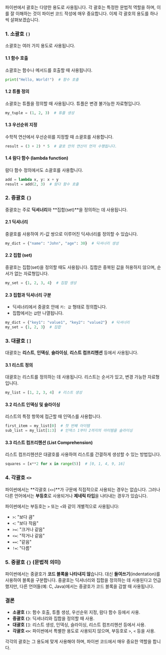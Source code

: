 파이썬에서 괄호는 다양한 용도로 사용됩니다. 각 괄호는 특정한 문법적 역할을 하며, 이를 잘 이해하는 것이 파이썬 코드 작성에 매우 중요합니다. 이제 각 괄호의 용도를 하나씩 살펴보겠습니다.

### 1. **소괄호 `()`**
소괄호는 여러 가지 용도로 사용됩니다.

#### 1.1 **함수 호출**
소괄호는 함수나 메서드를 호출할 때 사용됩니다.
```python
print("Hello, World!")  # 함수 호출
```

#### 1.2 **튜플 정의**
소괄호는 튜플을 정의할 때 사용됩니다. 튜플은 변경 불가능한 자료형입니다.
```python
my_tuple = (1, 2, 3)  # 튜플 생성
```

#### 1.3 **우선순위 지정**
수학적 연산에서 우선순위를 지정할 때 소괄호를 사용합니다.
```python
result = (3 + 2) * 5  # 괄호 안의 연산이 먼저 수행됩니다.
```

#### 1.4 **람다 함수 (lambda function)**
람다 함수 정의에서도 소괄호를 사용합니다.
```python
add = lambda x, y: x + y
result = add(2, 3)  # 람다 함수 호출
```

### 2. **중괄호 `{}`**
중괄호는 주로 **딕셔너리**와 **집합(set)**을 정의하는 데 사용됩니다.

#### 2.1 **딕셔너리**
중괄호를 사용하여 키-값 쌍으로 이루어진 딕셔너리를 정의할 수 있습니다.
```python
my_dict = {"name": "John", "age": 30}  # 딕셔너리 생성
```

#### 2.2 **집합 (set)**
중괄호는 집합(set)을 정의할 때도 사용됩니다. 집합은 중복된 값을 허용하지 않으며, 순서가 없는 자료형입니다.
```python
my_set = {1, 2, 3, 4}  # 집합 생성
```

#### 2.3 **집합과 딕셔너리 구분**
- 딕셔너리에서 중괄호 안에 `키: 값` 형태로 정의합니다.
- 집합에서는 `값`만 나열됩니다.
```python
my_dict = {"key1": "value1", "key2": "value2"}  # 딕셔너리
my_set = {1, 2, 3}  # 집합
```

### 3. **대괄호 `[]`**
대괄호는 **리스트**, **인덱싱**, **슬라이싱**, **리스트 컴프리헨션** 등에서 사용됩니다.

#### 3.1 **리스트 정의**
대괄호는 리스트를 정의하는 데 사용됩니다. 리스트는 순서가 있고, 변경 가능한 자료형입니다.
```python
my_list = [1, 2, 3, 4]  # 리스트 생성
```

#### 3.2 **리스트 인덱싱 및 슬라이싱**
리스트의 특정 항목에 접근할 때 인덱스를 사용합니다.
```python
first_item = my_list[0]  # 첫 번째 아이템
sub_list = my_list[1:3]  # 인덱스 1부터 2까지의 아이템을 슬라이싱
```

#### 3.3 **리스트 컴프리헨션 (List Comprehension)**
리스트 컴프리헨션은 대괄호를 사용하여 리스트를 간결하게 생성할 수 있는 방법입니다.
```python
squares = [x**2 for x in range(5)]  # [0, 1, 4, 9, 16]
```

### 4. **각괄호 `<>`**
파이썬에서는 **각괄호 (`<>`)**가 구문에 직접적으로 사용되는 경우는 없습니다. 그러나 다른 언어에서는 **부등호**로 사용되거나 **제네릭 타입**을 나타내는 경우가 있습니다.

파이썬에서는 부등호는 `>` 또는 `<`와 같이 개별적으로 사용됩니다:
- `>`: "보다 큼"
- `<`: "보다 작음"
- `>=`: "크거나 같음"
- `<=`: "작거나 같음"
- `==`: "같음"
- `!=`: "다름"

### 5. **중괄호 `{}` (문법적 의미)**
파이썬에서는 중괄호가 **코드 블록을 나타내지 않**습니다. 대신 **들여쓰기**(indentation)를 사용하여 블록을 구분합니다. 중괄호는 딕셔너리와 집합을 정의하는 데 사용된다고 언급했지만, 다른 언어들(예: C, Java)에서는 중괄호가 코드 블록을 감쌀 때 사용됩니다.

### 결론
- **소괄호 `()`**: 함수 호출, 튜플 생성, 우선순위 지정, 람다 함수 등에서 사용.
- **중괄호 `{}`**: 딕셔너리와 집합을 정의할 때 사용.
- **대괄호 `[]`**: 리스트 생성, 인덱싱, 슬라이싱, 리스트 컴프리헨션 등에서 사용.
- **각괄호 `<>`**: 파이썬에서 특별한 용도로 사용되지 않으며, 부등호로 `>`, `<` 등을 사용.

각각의 괄호는 그 용도에 맞게 사용해야 하며, 파이썬 코드에서 매우 중요한 역할을 합니다.